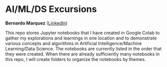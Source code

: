 # AI/ML/DS Excursions 
**Bernardo Marquez** ([LinkedIn](http://www.linkedin.com/in/bernardo-marquez-1266476))

This repo stores Jupyter notebooks that I have created in Google Colab to gather my explorations and learnings in one location and to demonstrate various concepts and algorithms in Artificial Intelligence/Machine Learning/Data Science. The notebooks are currently listed in the order that they were created. When there are already sufficiently many notebooks in this repo, I will create folders to organize the notebooks by themes.
